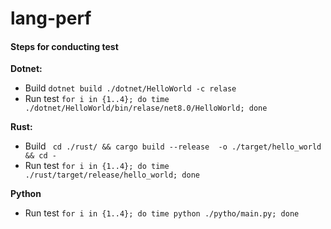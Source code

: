 # lang-perf

#### Steps for conducting test

**Dotnet:**

- Build
    ``` dotnet build ./dotnet/HelloWorld -c relase ```
- Run test 
    ``` for i in {1..4}; do time ./dotnet/HelloWorld/bin/relase/net8.0/HelloWorld; done ```

**Rust:**
- Build
    ``` cd ./rust/ && cargo build --release  -o ./target/hello_world && cd -```
- Run test 
    ``` for i in {1..4}; do time ./rust/target/release/hello_world; done ```

**Python**
- Run test 
    ``` for i in {1..4}; do time python ./pytho/main.py; done ```